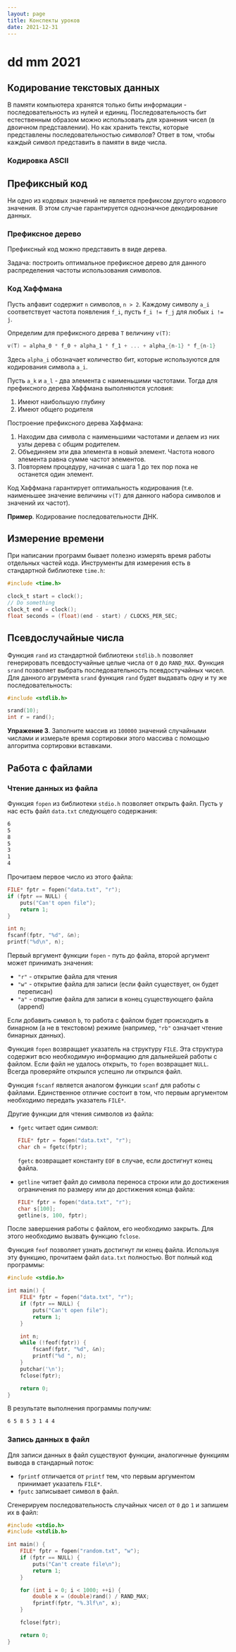 ```yaml
---
layout: page
title: Конспекты уроков
date: 2021-12-31
---
```


# dd mm 2021

## Кодирование текстовых данных

В памяти компьютера хранятся только биты информации - последовательность из нулей и единиц. Последовательность бит естественным образом можно использовать для хранения чисел (в двоичном представлении). Но как хранить тексты, которые представлены последовательностью *символов*? Ответ в том, чтобы каждый символ представить в памяти в виде числа.

### Кодировка ASCII


## Префиксный код

Ни одно из кодовых значений не является префиксом другого кодового значения. В этом случае гарантируется однозначное декодирование данных.

### Префиксное дерево

Префиксный код можно представить в виде дерева.

Задача: построить оптимальное префиксное дерево для данного распределения частоты использования символов.

### Код Хаффмана

Пусть алфавит содержит `n` символов, `n > 2`. Каждому символу `a_i` соответствует частота появления `f_i`, пусть `f_i != f_j` для любых `i != j`.

Определим для префиксного дерева `T` величину `v(T)`:

```c
v(T) = alpha_0 * f_0 + alpha_1 * f_1 + ... + alpha_{n-1} * f_{n-1}
```

Здесь `alpha_i` обозначает количество бит, которые используются для кодирования символа `a_i`.

Пусть `a_k` и `a_l` - два элемента с наименьшими частотами. Тогда для префиксного дерева Хаффмана выполняются условия:

1. Имеют наибольшую глубину
2. Имеют общего родителя


Построение префиксного дерева Хаффмана:

1. Находим два символа с наименьшими частотами и делаем из них узлы дерева с общим родителем.
2. Объединяем эти два элемента в новый элемент. Частота нового элемента равна сумме частот элементов.
3. Повторяем процедуру, начиная с шага 1 до тех пор пока не останется один элемент.

Код Хаффмана гарантирует оптимальность кодирования (т.е. наименьшее значение величины `v(T)` для данного набора символов и значений их частот).

**Пример**. Кодирование последовательности ДНК.






## Измерение времени

При написании программ бывает полезно измерять время работы отдельных частей кода. Инструменты для измерения есть в стандартной библиотеке `time.h`:

```c
#include <time.h>

clock_t start = clock();
// Do something
clock_t end = clock();
float seconds = (float)(end - start) / CLOCKS_PER_SEC;
```

## Псевдослучайные числа

Функция `rand` из стандартной библиотеки `stdlib.h` позволяет генерировать псевдостучайные целые числа от `0` до `RAND_MAX`. Функция `srand` позволяет выбрать последовательность псевдостучайных чисел. Для данного агрумента `srand` функция `rand` будет выдавать одну и ту же последовательность:

```c
#include <stdlib.h>

srand(10);
int r = rand();
```

**Упражение 3**. Заполните массив из `100000` значений случайными числами и измерьте время сортировки этого массива с помощью алгоритма сортировки вставками.

## Работа с файлами

### Чтение данных из файла

Функция `fopen` из библиотеки `stdio.h` позволяет открыть файл. Пусть у нас есть файл `data.txt` следующего содержания:

```bash
6
5
8
5
3
1
4
```

Прочитаем первое число из этого файла:

```c
FILE* fptr = fopen("data.txt", "r");
if (fptr == NULL) {
    puts("Can't open file");
    return 1;
}

int n;
fscanf(fptr, "%d", &n);
printf("%d\n", n);
```

Первый вргумент функции `fopen` - путь до файла, второй аргумент может принимать значения:

- `"r"` - открытие файла для чтения
- `"w"` - открытие файла для записи (если файл существует, он будет переписан)
- `"a"` - открытие файла для записи в конец существующего файла (append)

Если добавить символ `b`, то работа с файлом будет происходить в бинарном (а не в текстовом) режиме (например, `"rb"` означает чтение бинарных данных).

Функция `fopen` возвращает указатель на структуру `FILE`. Эта структура содержит всю необходимую информацию для дальнейшей работы с файлом. Если файл не удалось открыть, то `fopen` возвращает `NULL`. Всегда проверяйте открылся успешно ли открылся файл.

Функция `fscanf` является аналогом функции `scanf` для работы с файлами. Единственное отличие состоит в том, что первым аргументом необходимо передать указатель `FILE*`.

Другие функции для чтения символов из файла:

- `fgetc` читает один символ:

  ```c
  FILE* fptr = fopen("data.txt", "r");
  char ch = fgetc(fptr);
  ```

  `fgetc` возвращает константу `EOF` в случае, если достигнут конец файла.
- `getline` читает файл до символа переноса строки или до достижения ограничения по размеру или до достижения конца файла:

  ```c
  FILE* fptr = fopen("data.txt", "r");
  char s[100];
  getline(s, 100, fptr);
  ```

После завершения работы с файлом, его необходимо закрыть. Для этого необходимо вызвать функцию `fclose`.

Функция `feof` позволяет узнать достигнут ли конец файла. Используя эту функцию, прочитаем файл `data.txt` полностью. Вот полный код программы:

```c
#include <stdio.h>

int main() {
    FILE* fptr = fopen("data.txt", "r");
    if (fptr == NULL) {
        puts("Can't open file");
        return 1;
    }

    int n;
    while (!feof(fptr)) {
        fscanf(fptr, "%d", &n);
        printf("%d ", n);
    }
    putchar('\n');
    fclose(fptr);

    return 0;
}
```

В результате выполнения программы получим:

```bash
6 5 8 5 3 1 4 4 
```

### Запись данных в файл

Для записи данных в файл существуют функции, аналогичные функциям вывода в стандарный поток:

- `fprintf` отличается от `printf` тем, что первым аргументом принимает указатель `FILE*`.
- `fputc` записывает символ в файл.

Сгенерируем последовательность случайных чисел от `0` до `1` и запишем их в файл:

```c
#include <stdio.h>
#include <stdlib.h>

int main() {
    FILE* fptr = fopen("random.txt", "w");
    if (fptr == NULL) {
        puts("Can't create file\n");
        return 1;
    }

    for (int i = 0; i < 1000; ++i) {
        double x = (double)rand() / RAND_MAX;
        fprintf(fptr, "%.3lf\n", x);
    }

    fclose(fptr);

    return 0;
}
```
